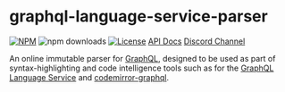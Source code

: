 # graphql-language-service-parser

[![NPM](https://img.shields.io/npm/v/graphql-language-service-parser.svg?style=flat-square)](https://npmjs.com/graphql-language-service-parser)
![npm downloads](https://img.shields.io/npm/dm/graphql-language-service-parser?label=npm%20downloads)
[![License](https://img.shields.io/npm/l/graphql-language-service-parser.svg?style=flat-square)](LICENSE)
[API Docs](https://graphiql-test.netlify.app/typedoc/modules/graphql_language_service_parser.html)
[Discord Channel](https://discord.gg/wkQCKwazxj)

An online immutable parser for [GraphQL](http://graphql.org/), designed to be used as part of syntax-highlighting and code intelligence tools such as for the [GraphQL Language Service](https://github.com/graphql/graphiql/tree/main/packages/graphql-language-service) and [codemirror-graphql](https://github.com/graphql/graphiql/tree/main/packages/codemirror-graphql).
